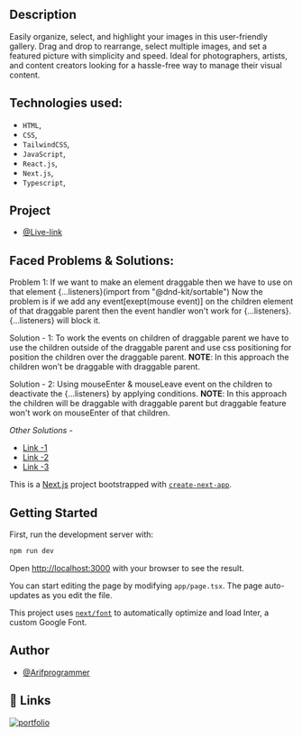 ## Description

Easily organize, select, and highlight your images in this user-friendly gallery. Drag and drop to rearrange, select multiple images, and set a featured picture with simplicity and speed. Ideal for photographers, artists, and content creators looking for a hassle-free way to manage their visual content.

## Technologies used:

- `HTML`,
- `CSS`,
- `TailwindCSS`,
- `JavaScript`,
- `React.js`,
- `Next.js`,
- `Typescript`,

## Project

- [@Live-link](https://draggable-image-gallery-with-nextjs-ts.vercel.app/)

## Faced Problems & Solutions:

Problem 1: If we want to make an element draggable then we have to use on that element {...listeners}(import from "@dnd-kit/sortable")
Now the problem is if we add any event[exept(mouse event)] on the children element of that draggable parent then the
event handler won't work for {...listeners}. {...listeners} will block it.

Solution - 1: To work the events on children of draggable parent we have to use the children outside of the draggable
parent and use css positioning for position the children over the draggable parent.
**NOTE**: In this approach the children won't be draggable with draggable parent.

Solution - 2: Using mouseEnter & mouseLeave event on the children to deactivate the {...listeners} by applying conditions.
**NOTE**: In this approach the children will be draggable with draggable parent but draggable feature won't work on mouseEnter of
that children.

_Other Solutions_ -

- [Link -1](https://github.com/clauderic/dnd-kit/issues/477)
- [Link -2](https://github.com/clauderic/dnd-kit/issues/913)
- [Link -3](https://github.com/clauderic/dnd-kit/issues/1085)

This is a [Next.js](https://nextjs.org/) project bootstrapped with [`create-next-app`](https://github.com/vercel/next.js/tree/canary/packages/create-next-app).

## Getting Started

First, run the development server with:

```bash
npm run dev
```

Open [http://localhost:3000](http://localhost:3000) with your browser to see the result.

You can start editing the page by modifying `app/page.tsx`. The page auto-updates as you edit the file.

This project uses [`next/font`](https://nextjs.org/docs/basic-features/font-optimization) to automatically optimize and load Inter, a custom Google Font.

## Author

- [@Arifprogrammer](https://github.com/Arifprogrammer)

## 🔗 Links

[![portfolio](https://img.shields.io/badge/my_portfolio-000?style=for-the-badge&logo=ko-fi&logoColor=white)](https://github.com/Arifprogrammer?tab=repositories/)
